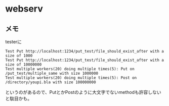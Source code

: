 # webserv
## メモ
testerに
```
Test Put http://localhost:1234/put_test/file_should_exist_after with a size of 1000
Test Put http://localhost:1234/put_test/file_should_exist_after with a size of 10000000
Test multiple workers(20) doing multiple times(5): Put on /put_test/multiple_same with size 1000000
Test multiple workers(20) doing multiple times(5): Post on /directory/youpi.bla with size 100000000
```
というのがあるので、PutとかPostのように大文字でないmethodも許容しないと駄目かも。

